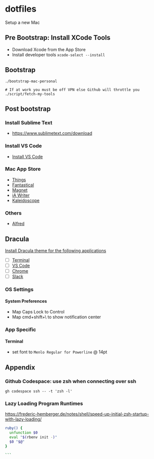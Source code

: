 # dotfiles
Setup a new Mac

## Pre Bootstrap: Install XCode Tools
* Download Xcode from the App Store
* Install developer tools `xcode-select --install`

## Bootstrap
```
./bootstrap-mac-personal

# If at work you must be off VPN else Github will throttle you
./script/fetch-my-tools
```

## Post bootstrap
### Install Sublime Text
* https://www.sublimetext.com/download

### Install  VS Code
* [Install VS Code](https://code.visualstudio.com)

### Mac App Store
* [Things](https://apps.apple.com/us/app/things-3/id904280696?mt=12)
* [Fantastical](https://apps.apple.com/us/app/fantastical-calendar-tasks/id975937182?mt=12)
* [Magnet](https://apps.apple.com/us/app/magnet/id441258766?mt=12)
* [iA Writer](https://apps.apple.com/us/app/ia-writer/id775737590?mt=12)
* [Kaleidoscope](https://apps.apple.com/us/app/kaleidoscope/id587512244?mt=12)

### Others
* [Alfred](https://www.alfredapp.com)

## Dracula
[Install Dracula theme for the following applications](https://draculatheme.com/)

- [ ] [Terminal](https://draculatheme.com/terminal)
- [ ] [VS Code](https://draculatheme.com/visual-studio-code)
- [ ] [Chrome](https://draculatheme.com/chrome)
- [ ] [Slack](https://draculatheme.com/slack)

### OS Settings
#### System Preferences
* Map Caps Lock to Control
* Map cmd+shift+\ to show notification center


### App Specific
#### Terminal
* set font to `Menlo Regular for Powerline` @ 14pt

## Appendix
### Github Codespace: use zsh when connecting over ssh
```
gh codespace ssh -- -t 'zsh -l'
```

### Lazy Loading Program Runtimes
https://frederic-hemberger.de/notes/shell/speed-up-initial-zsh-startup-with-lazy-loading/

````zsh
ruby() {
  unfunction $0
  eval "$(rbenv init -)"
  $0 "$@"
}

```
